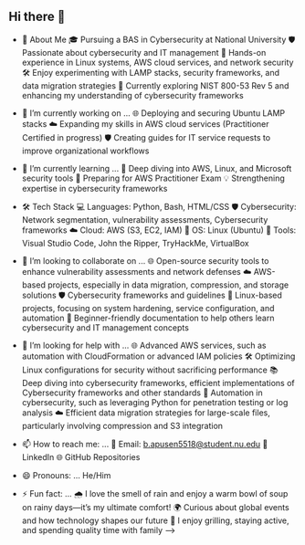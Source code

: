 ## Hi there 👋

- 🚀 About Me
🎓 Pursuing a BAS in Cybersecurity at National University
🛡️ Passionate about cybersecurity and IT management
🔧 Hands-on experience in Linux systems, AWS cloud services, and network security
🛠️ Enjoy experimenting with LAMP stacks, security frameworks, and data migration strategies
📘 Currently exploring NIST 800-53 Rev 5 and enhancing my understanding of cybersecurity frameworks

- 🔭 I’m currently working on ...
🌐 Deploying and securing Ubuntu LAMP stacks
☁️ Expanding my skills in AWS cloud services (Practitioner Certified in progress)
🛡️ Creating guides for IT service requests to improve organizational workflows

- 🌱 I’m currently learning ...
📖 Deep diving into AWS, Linux, and Microsoft security tools
🎯 Preparing for AWS Practitioner Exam
💡 Strengthening expertise in cybersecurity frameworks

- 🛠️ Tech Stack
💻 Languages: Python, Bash, HTML/CSS
🛡️ Cybersecurity: Network segmentation, vulnerability assessments, Cybersecurity frameworks
☁️ Cloud: AWS (S3, EC2, IAM)
🐧 OS: Linux (Ubuntu)
🧩 Tools: Visual Studio Code, John the Ripper, TryHackMe, VirtualBox

- 👯 I’m looking to collaborate on ...
🌐 Open-source security tools to enhance vulnerability assessments and network defenses
☁️ AWS-based projects, especially in data migration, compression, and storage solutions
🛡️ Cybersecurity frameworks and guidelines
🐧 Linux-based projects, focusing on system hardening, service configuration, and automation
📘 Beginner-friendly documentation to help others learn cybersecurity and IT management concepts

- 🤔 I’m looking for help with ...
🌐 Advanced AWS services, such as automation with CloudFormation or advanced IAM policies
🛠️ Optimizing Linux configurations for security without sacrificing performance
📚 Deep diving into cybersecurity frameworks, efficient implementations of Cybersecurity frameworks and other standards
🤖 Automation in cybersecurity, such as leveraging Python for penetration testing or log analysis
☁️ Efficient data migration strategies for large-scale files, particularly involving compression and S3 integration

- 📫 How to reach me: ...
📧 Email: b.apusen5518@student.nu.edu
💼 LinkedIn
🌐 GitHub Repositories

- 😄 Pronouns: ...
He/Him

- ⚡ Fun fact: ...
🌧️ I love the smell of rain and enjoy a warm bowl of soup on rainy days—it’s my ultimate comfort!
🌍 Curious about global events and how technology shapes our future
🌟 I enjoy grilling, staying active, and spending quality time with family
-->

  <!--
**bernie5518/bernie5518** is a ✨ _special_ ✨ repository because its `README.md` (this file) appears on your GitHub profile.
